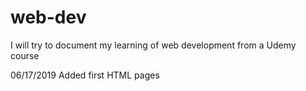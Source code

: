 # web-dev

I will try to document my learning of web development from a Udemy course

06/17/2019
Added first HTML pages
